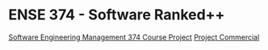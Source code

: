 # ENSE 374 - Software Ranked++

[Software Engineering Management 374 Course Project](https://github.com/cameronnathan707/ENSE-374-Project)
[Project Commercial](https://youtu.be/a11FL0xmSqM)
